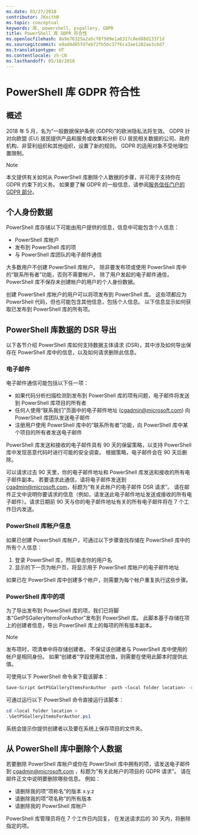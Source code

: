 ```yaml
---
ms.date: 03/27/2018
contributor: JKeithB
ms.topic: conceptual
keywords: 库, powershell, psgallery, GDPR
title: PowerShell 库 GDPR 符合性
ms.openlocfilehash: 0a9e76325a2a5cf8f509e1a6317c8ed88d133f1d
ms.sourcegitcommit: e9ad4d85fd7eb72fb5bc37f6ca3ae1282ae3c6d7
ms.translationtype: HT
ms.contentlocale: zh-CN
ms.lasthandoff: 05/10/2018
---
```

# <a name="powershell-gallery-gdpr-compliance"></a>PowerShell 库 GDPR 符合性

## <a name="overview"></a>概述

2018 年 5 月，名为“一般数据保护条例 (GDPR)”的欧洲隐私法将生效。
GDPR 针对向欧盟 (EU) 居民提供产品和服务或收集和分析 EU 居民相关数据的公司、政府机构、非营利组织和其他组织，设置了新的规则。
GDPR 的适用对象不受地理位置限制。

> [!NOTE]
> 本文提供有关如何从 PowerShell 库删除个人数据的步骤，并可用于支持你在 GDPR 约束下的义务。 如果要了解 GDPR 的一般信息，请参阅[服务信任门户的 GDPR 部分](https://servicetrust.microsoft.com/ViewPage/GDPRGetStarted)。

## <a name="personally-identifiable-data"></a>个人身份数据

PowerShell 库存储以下可能由用户提供的信息，信息中可能包含个人信息：

* PowerShell 库帐户
* 发布到 PowerShell 库的项
* 与 PowerShell 库团队的电子邮件通信

大多数用户不创建 PowerShell 库帐户。
除非要发布项或使用 PowerShell 库中的“联系所有者”功能，否则不需要帐户。
除了用户发起的电子邮件通信，PowerShell 库不保存未创建帐户的用户的个人身份数据。

创建 PowerShell 库帐户的用户可以将项发布到 PowerShell 库。
这些项都应为 PowerShell 代码，但也可能包含其他信息，包括个人信息。
以下信息显示如何获取已发布到 PowerShell 库的所有项。

## <a name="dsr-export-of-powershell-gallery-data"></a>PowerShell 库数据的 DSR 导出

以下各节介绍 PowerShell 库如何支持数据主体请求 (DSR)，其中涉及如何导出保存在 PowerShell 库中的信息，以及如何请求删除此信息。

### <a name="email"></a>电子邮件

电子邮件通信可能包括以下任一项：

* 如果代码分析扫描检测到发布到 PowerShell 库的项有问题，电子邮件将发送到 PowerShell 库项目的所有者
* 任何人使用“联系我们”页面中的电子邮件地址 (cgadmin@microsoft.com) 向 PowerShell 库团队发送电子邮件
* 注册用户使用 PowerShell 库中的“联系所有者”功能，向 PowerShell 库中某个项目的所有者发送电子邮件

PowerShell 库发送和接收的电子邮件具有 90 天的保留策略，以支持 PowerShell 库中发现恶意代码时进行可能的安全调查。
根据策略，电子邮件会在 90 天后删除。

可以请求过去 90 天里，你的电子邮件地址和 PowerShell 库发送和接收的所有电子邮件副本。
若要请求此通信，请将电子邮件发送到 cgadmin@microsoft.com，标题为“有关此帐户的电子邮件 DSR 请求”。
请在邮件正文中说明你要请求的信息（例如，请发送此电子邮件地址发送或接收的所有电子邮件）。请求日期前 90 天与你的电子邮件地址有关的所有电子邮件将在 7 个工作日内发送。

### <a name="powershell-gallery-account-information"></a>PowerShell 库帐户信息

如果已创建 PowerShell 库帐户，可通过以下步骤查找存储在 PowerShell 库中的所有个人信息：

1. 登录 PowerShell 库，然后单击你的用户名
2. 显示的下一页为帐户页，将显示用于 PowerShell 库帐户的电子邮件地址

如果已在 PowerShell 库中创建多个帐户，则需要为每个帐户重复执行这些步骤。

### <a name="items-in-the-powershell-gallery"></a>PowerShell 库中的项

为了导出发布到 PowerShell 库的项，我们已将脚本“GetPSGalleryItemsForAuthor”发布到 PowerShell 库。
此脚本基于存储在项上的创建者信息，导出 PowerShell 库上的每项的所有版本副本。

> [!NOTE]
> 发布项时，项清单中将存储创建者。
> 不保证该创建者与 PowerShell 库中使用的帐户是相同身份。
> 如果“创建者”字段使用其他值，则需要在使用此脚本时提供此值。

可使用以下 PowerShell 命令来下载该脚本：

```powershell
Save-Script GetPSGalleryItemsForAuthor -path <local folder location> -repository psgallery
```

可通过运行以下 PowerShell 命令直接运行该脚本：

```powershell
cd <local folder location >
.\GetPSGalleryItemsForAuthor.ps1
```

系统会提示你提供创建者以及要在系统上保存项目的文件夹。

## <a name="deleting-personal-data-from-the-powershell-gallery"></a>从 PowerShell 库中删除个人数据

若要删除 PowerShell 库帐户或你在 PowerShell 库中拥有的项，请发送电子邮件到 cgadmin@microsoft.com ，标题为“有关此帐户的项目的 GDPR 请求”。
请在邮件正文中说明要删除哪些信息。 例如：

* 请删除我的项“项称名”的版本 x.y.z
* 请删除我的项“项名称”的所有版本
* 请删除我的 PowerShell 库帐户

PowerShell 库管理员将在 7 个工作日内回复。
在发送请求后的 30 天内，将删除指定的项。
